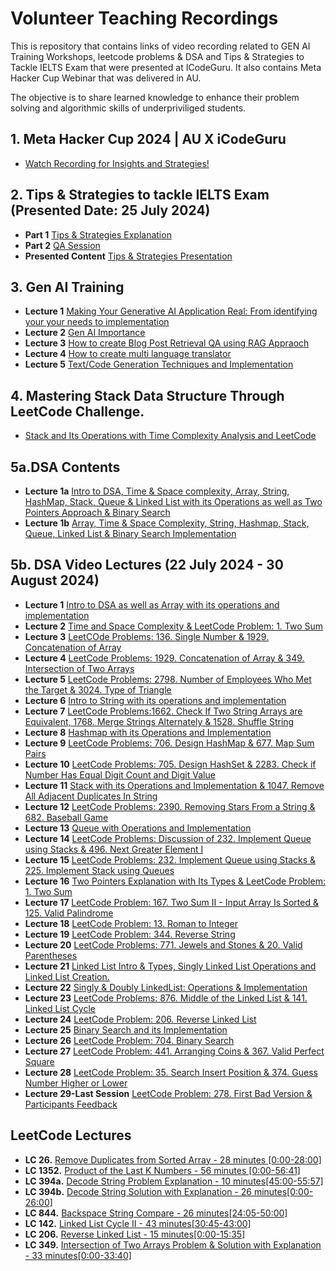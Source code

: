 # Volunteer Teaching Recordings 

This is repository that contains links of video recording related to GEN AI Training Workshops, leetcode problems & DSA and Tips & Strategies to Tackle IELTS Exam that were presented at ICodeGuru. It also contains Meta Hacker Cup Webinar that was delivered in AU.

The objective is to share learned knowledge to enhance their problem solving and algorithmic skills of underpriviliged students.

## 1. Meta Hacker Cup 2024 | AU X iCodeGuru
-  [Watch Recording for Insights and Strategies!](https://www.youtube.com/watch?v=oj2nTXQWzSs)
## 2. Tips & Strategies to tackle IELTS Exam (Presented Date: 25 July 2024)
- **Part 1** [Tips & Strategies Explanation](https://www.facebook.com/iCodeguru/videos/1868640686948701/)
- **Part 2** [QA Session](https://www.facebook.com/iCodeguru/videos/1140205643752798/)
- **Presented Content** [Tips & Strategies Presentation](https://docs.google.com/presentation/d/1mLC68xwbvVIVsPTclBOznOz7qGNvZK6SyyYSAOzs80I/edit#slide=id.g2ee20c3a480_0_0)

## 3. Gen AI Training 
 - **Lecture 1** [ Making Your Generative AI Application Real: From identifying your your needs to implementation](https://www.youtube.com/watch?v=Y-1nhuZtoa4)
 - **Lecture 2** [Gen AI Importance](https://www.youtube.com/watch?v=lyH5iYL_u8s)
 - **Lecture 3** [How to create Blog Post Retrieval QA using RAG Appraoch](https://www.youtube.com/watch?v=JHShrGfyZHU&t=20s)
 - **Lecture 4** [How to create multi language translator](https://www.youtube.com/watch?v=34MitL2NKaA)
 - **Lecture 5**  [Text/Code Generation Techniques and Implementation](https://www.youtube.com/watch?v=b91xamfncp8&t=9s)

## 4. Mastering Stack Data Structure Through LeetCode Challenge.
- [Stack and Its Operations with Time Complexity Analysis and LeetCode](https://youtu.be/tj-J_hm90eI)

## 5a.DSA Contents
- **Lecture 1a** [Intro to DSA, Time & Space complexity, Array, String, HashMap, Stack, Queue & Linked List with its Operations as well as Two Pointers Approach & Binary Search](https://docs.google.com/presentation/d/16vyMySf0BIyoBJsl-JeEftga1d0BVQx_d6LtC5JqPAU/edit#slide=id.g2ed7d0cc737_0_326)
- **Lecture 1b** [Array, Time & Space Complexity, String, Hashmap, Stack, Queue, Linked List & Binary Search Implementation](https://colab.research.google.com/drive/1hDRz3DsYVfmpf37VrUMqSP5VhkzEm5Pq#scrollTo=YxvLBBwOGZ9w)
  
## 5b. DSA Video Lectures (22 July 2024 - 30 August 2024)
- **Lecture 1**  [Intro to DSA as well as Array with its operations and implementation](https://youtu.be/Kc6DZyEhDYg)
- **Lecture 2**  [Time and Space Complexity & LeetCode Problem: 1. Two Sum](https://youtu.be/NCfC0hIHI5E)
- **Lecture 3**  [LeetCOde Problems: 136. Single Number & 1929. Concatenation of Array](https://youtu.be/rcDgS04Q0T0)
- **Lecture 4**  [LeetCode Problems: 1929. Concatenation of Array & 349. Intersection of Two Arrays](https://youtu.be/b94hzL2XzzE)
- **Lecture 5**  [LeetCode Problems: 2798. Number of Employees Who Met the Target & 3024. Type of Triangle](https://youtu.be/Ue02DCphQxA)
- **Lecture 6** [Intro to String with its operations and implementation](https://youtu.be/F2pJJ9zjXeY)
- **Lecture 7** [LeetCode Problems:1662. Check If Two String Arrays are Equivalent, 1768. Merge Strings Alternately & 1528. Shuffle String](https://youtu.be/ysCU3ucfAdQ)
- **Lecture 8** [Hashmap with its Operations and Implementation](https://youtu.be/Qk_EGojWlGY)
- **Lecture 9** [LeetCode Problems: 706. Design HashMap & 677. Map Sum Pairs](https://youtu.be/7PtdYOjaZt8)
- **Lecture 10** [LeetCode Problems: 705. Design HashSet & 2283. Check if Number Has Equal Digit Count and Digit Value](https://youtu.be/44FHUv_gxOE)
- **Lecture 11** [Stack with its Operations and Implementation & 1047. Remove All Adjacent Duplicates In String](https://youtu.be/W0cpj6B54ao)
- **Lecture 12** [LeetCode Problems: 2390. Removing Stars From a String & 682. Baseball Game](https://youtu.be/nfHk7KyCFtY)
- **Lecture 13** [Queue with Operations and Implementation](https://youtu.be/DXaWCTEvnd0)
- **Lecture 14** [LeetCode Problems: Discussion of 232. Implement Queue using Stacks & 496. Next Greater Element I
](https://youtu.be/9Pu7bC81F9k)
- **Lecture 15** [LeetCode Problems: 232. Implement Queue using Stacks & 225. Implement Stack using Queues](https://youtu.be/Y1eUj01Z5uU)
- **Lecture 16** [Two Pointers Explanation with Its Types & LeetCode Problem: 1. Two Sum](https://youtu.be/CsYDZ0scHGg)
- **Lecture 17** [LeetCode Problem: 167. Two Sum II - Input Array Is Sorted
 & 125. Valid Palindrome](https://youtu.be/KnNeyQmhOBk)
- **Lecture 18** [LeetCode Problem: 13. Roman to Integer](https://youtu.be/7qf-Zz72aEI)
- **Lecture 19** [LeetCode Problem: 344. Reverse String](https://youtu.be/Q58srx7sR0E)
- **Lecture 20** [LeetCode Problems: 771. Jewels and Stones & 20. Valid Parentheses](https://youtu.be/rIsLqc2kdxA)
- **Lecture 21** [Linked List Intro & Types, Singly Linked List Operations  and Linked List Creation.](https://youtu.be/yNF0sT-Dyy8)
- **Lecture 22** [Singly & Doubly LinkedList: Operations & Implementation](https://youtu.be/0hMxsaJETAA)
- **Lecture 23** [LeetCode Problems: 876. Middle of the Linked List & 141. Linked List Cycle](https://youtu.be/aY9FMyR3DP4)
- **Lecture 24** [LeetCode Problem: 206. Reverse Linked List](https://youtu.be/7F9e6U4T0fs)
- **Lecture 25** [Binary Search and its Implementation](https://youtu.be/38nZsGeDirU)
- **Lecture 26** [LeetCode Problem: 704. Binary Search](https://youtu.be/O2pBEq-EhME)
- **Lecture 27** [LeetCode Problem: 441. Arranging Coins & 367. Valid Perfect Square](https://youtu.be/F_BTv_urF_c)
- **Lecture 28** [LeetCode Problem: 35. Search Insert Position & 374. Guess Number Higher or Lower](https://youtu.be/Jsq3krauJ0w)
- **Lecture 29-Last Session** [LeetCode Problem:  278. First Bad Version  & Participants Feedback](https://youtu.be/dSVg4DDHaSE)
  
## LeetCode Lectures
- **LC 26.**   [Remove Duplicates from Sorted Array - 28 minutes [0:00-28:00]](https://www.facebook.com/iCodeguru/videos/8605904716089836)
- **LC 1352.** [Product of the Last K Numbers - 56 minutes [0:00-56:41]](https://www.facebook.com/iCodeguru/videos/2664163053763655/)
- **LC 394a.** [Decode String Problem Explanation - 10 minutes[45:00-55:57]](https://www.facebook.com/iCodeguru/videos/1050338199941513/)
- **LC 394b.** [Decode String Solution with Explanation - 26 minutes[0:00-26:00]](https://www.facebook.com/iCodeguru/videos/951744666633494/)
- **LC 844.**  [Backspace String Compare - 26 minutes[24:05-50:00]](https://www.facebook.com/iCodeguru/videos/656666495972669/)
- **LC 142.**  [Linked List Cycle II - 43 minutes[30:45-43:00]](https://www.facebook.com/iCodeguru/videos/8130158700392661)
- **LC 206.**  [Reverse Linked List - 15 minutes[0:00-15:35]](https://www.facebook.com/iCodeguru/videos/682404519920780/)
- **LC 349.**  [Intersection of Two Arrays Problem & Solution with Explanation - 33 minutes[0:00-33:40]](https://www.facebook.com/iCodeguru/videos/807826686893540/)


